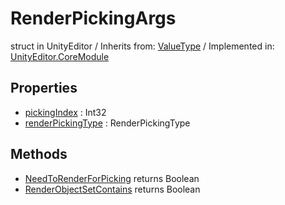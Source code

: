 # RenderPickingArgs
struct in UnityEditor
 / Inherits from: <a href="https://docs.unity3d.com/6000.0/Documentation/ScriptReference/ValueType.html">ValueType</a> / Implemented in: <a href="https://docs.unity3d.com/6000.0/Documentation/ScriptReference/UnityEditor.CoreModule.html">UnityEditor.CoreModule</a>
## Properties
- <a href="https://docs.unity3d.com/6000.0/Documentation/ScriptReference/RenderPickingArgs-pickingIndex.html">pickingIndex</a> : Int32
- <a href="https://docs.unity3d.com/6000.0/Documentation/ScriptReference/RenderPickingArgs-renderPickingType.html">renderPickingType</a> : RenderPickingType
## Methods
- <a href="https://docs.unity3d.com/6000.0/Documentation/ScriptReference/RenderPickingArgs.NeedToRenderForPicking.html">NeedToRenderForPicking</a> returns Boolean
- <a href="https://docs.unity3d.com/6000.0/Documentation/ScriptReference/RenderPickingArgs.RenderObjectSetContains.html">RenderObjectSetContains</a> returns Boolean
